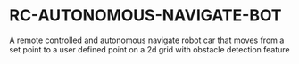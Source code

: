 # RC-AUTONOMOUS-NAVIGATE-BOT
A remote controlled and autonomous navigate robot car that moves from a set point to a user defined point on a 2d grid with obstacle detection feature
